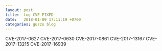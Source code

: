 ```yaml
---
layout: post
title:  Log CVE FIXED
date:   2018-01-09 17:11:19 +0700
categories: guzzo blog
---
```

CVE-2017-0627
CVE-2017-0630
CVE-2017-0861
CVE-2017-13167
CVE-2017-13215
CVE-2017-16939
